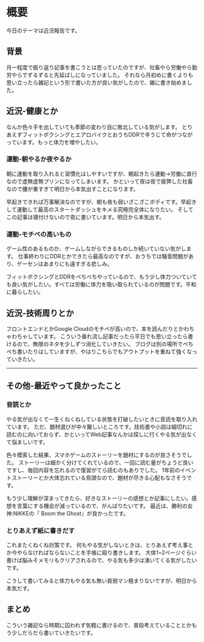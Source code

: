 # 概要

今日のテーマは近況報告です。

## 背景

月一程度で振り返り記事を書こうとは思っていたのですが、社畜やら労働やら勤労やらでずるずると先延ばしになっていました。
それなら月初めに書くよりも思い立ったら雑記という形で書いた方が良い気がしたので、雑に書き始めました。

## 近況-健康とか

なんか色々手を出していても季節の変わり目に敗北している気がします。
とりあえずフィットボクシングとエアロバイクとおうちDDRで辛うじて命がつながっています。もっと体力を増やしたい。

### 運動-朝やるか夜やるか

朝に運動を取り入れると習慣化はしやすいですが、朝起きたら運動→労働に直行なので虚無虚無プリンになってしまいます。
かといって夜は夜で疲弊した社畜なので腰が重すぎて明日から本気出すことになります。

早起きできれば万事解決なのですが、朝も夜も弱いざこざこボディです。早起きして運動して最高のスタートダッシュをキメる究極完全体になりたい。
そしてこの記事は寝付けないので夜に書いています。明日から本気出す。

### 運動-モチベの高いもの

ゲーム性のあるものか、ゲームしながらできるものしか続いていない気がします。
仕事終わりにDDRとかできたら最高なのですが、おうちでは騒音問題があり、ゲーセンはあまりにも遠すぎる悲しみ。

フィットボクシングとDDRをぺちぺちやっているので、もう少し体力ついていても良い気がしたい。すべては労働に体力を吸い取られているのが問題です。平和に暮らしたい。

## 近況-技術周りとか

フロントエンドとかGoogle Cloudのモチベが高いので、本を読んだりとかわちゃわちゃしています。
こういう垂れ流し記事だったら平日でも思い立ったら書けるので、無限のネタを少しずつ消化していきたい。
ブログは別の場所でぺちぺち書いたりはしていますが、やはりこちらでもアウトプットを重ねて強くなっていきたい。

---

## その他-最近やって良かったこと

### 音読とか

やる気が出なくて一生くねくねしている状態を打破したいときに音読を取り入れています。
ただ、題材選びが中々難しいところです。技術書や小説は細切れに読むのに向いておらず、かといってWeb記事なんかは探しに行くやる気が出なくて悩ましいです。

色々模索した結果、スマホゲームのストーリーを題材にするのが良さそうでした。
ストーリーは細かく分けてくれているので、一回に読む量がちょうど良いですし、毎回内容を忘れるので復習がてら読むのもありでした。
1年前のイベントストーリーとか大体忘れている鳥頭なので、題材が尽きる心配もなさそうです。

もう少し理解が深まってきたら、好きなストーリーの感想とか記事にしたい。感想を言葉にする機会が減っているので、がんばりたいです。
最近は、勝利の女神:NIKKEの『 Boom the Ghost』が良かったです。

### とりあえず紙に書きだす

これまたくねくね対策です。
何もやる気がしないときは、とりあえず考え事とか今やらなければならないことを手帳に殴り書きします。
大体1~2ページぐらい書けば脳みそメモリもクリアされるので、やる気も多少は湧いてくる気がしたいです。

こうして書いてみると体力もやる気も無い貧弱マン極まりないですが、明日から本気だす。

## まとめ

こういう雑記なら時期に囚われず気軽に書けるので、普段考えていることとかもう少しだらだら書いていきたいです。